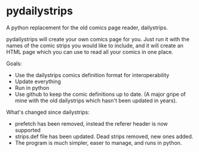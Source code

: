 pydailystrips
=============

A python replacement for the old comics page reader, dailystrips.

pydailystrips will create your own comics page for you. Just run it with the names of the comic strips you would like to include, and it will create an HTML page which you can use to read all your comics in one place. 

Goals:
* Use the dailystrips comics definition format for interoperability
* Update everything
* Run in python
* Use github to keep the comic definitions up to date. (A major gripe of mine with the old dailystrips which hasn't been updated in years).

What's changed since dailystrips:
* prefetch has been removed, instead the referer header is now supported
* strips.def file has been updated. Dead strips removed, new ones added.
* The program is much simpler, easer to manage, and runs in python.
